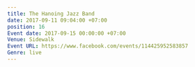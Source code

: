 ```yaml
---
title: The Hanoing Jazz Band
date: 2017-09-11 09:04:00 +07:00
position: 16
Event date: 2017-09-15 00:00:00 +07:00
Venue: Sidewalk
Event URL: https://www.facebook.com/events/114425952583857
Genre: live
---
```


